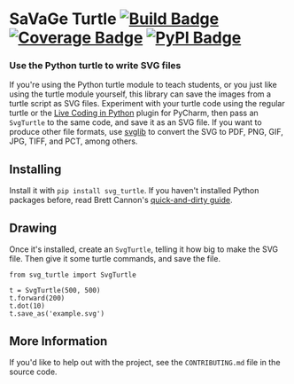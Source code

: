 # SaVaGe Turtle [![Build Badge]][build] [![Coverage Badge]][codecov] [![PyPI Badge]][pypi]
### Use the Python turtle to write SVG files

[Build Badge]: https://github.com/donkirkby/svg-turtle/actions/workflows/build.yml/badge.svg?branch=main
[build]: https://github.com/donkirkby/svg-turtle/actions
[Coverage Badge]: https://codecov.io/github/donkirkby/svg-turtle/coverage.svg?branch=main
[codecov]: https://codecov.io/github/donkirkby/svg-turtle?branch=main
[PyPI Badge]: https://badge.fury.io/py/svg-turtle.svg
[pypi]: https://pypi.org/project/svg-turtle/

If you're using the Python turtle module to teach students, or you just like
using the turtle module yourself, this library can save the images from a turtle
script as SVG files. Experiment with your turtle code using the regular turtle
or the [Live Coding in Python] plugin for PyCharm, then pass an `SvgTurtle` to
the same code, and save it as an SVG file. If you want to produce other file
formats, use [svglib] to convert the SVG to PDF, PNG, GIF, JPG, TIFF, and PCT,
among others.

[Live Coding in Python]: https://donkirkby.github.io/live-py-plugin/
[svglib]: https://pypi.org/project/svglib/#examples

## Installing
Install it with `pip install svg_turtle`. If you haven't installed Python
packages before, read Brett Cannon's [quick-and-dirty guide].

[quick-and-dirty guide]: https://snarky.ca/a-quick-and-dirty-guide-on-how-to-install-packages-for-python/

## Drawing
Once it's installed, create an `SvgTurtle`, telling it how big to make the SVG
file. Then give it some turtle commands, and save the file.

    from svg_turtle import SvgTurtle
    
    t = SvgTurtle(500, 500)
    t.forward(200)
    t.dot(10)
    t.save_as('example.svg')

## More Information
If you'd like to help out with the project, see the `CONTRIBUTING.md` file in
the source code.
